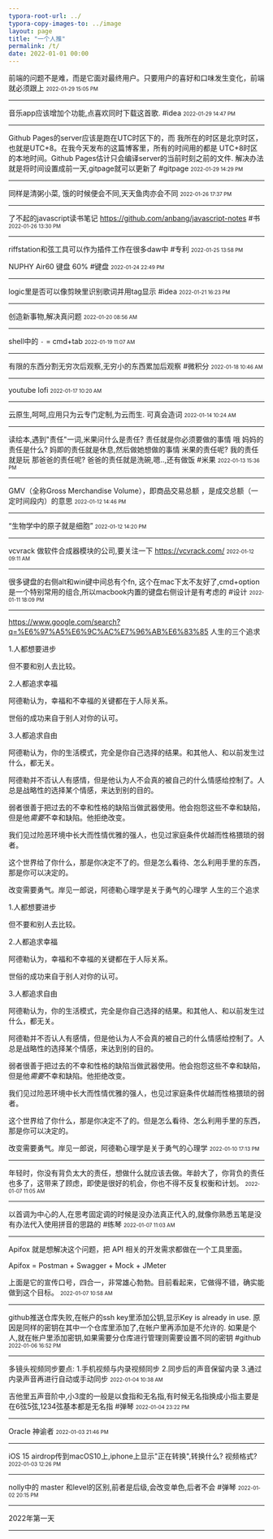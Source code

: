 ```yaml
---
typora-root-url: ../
typora-copy-images-to: ../image
layout: page 
title: "一个人推"
permalink: /t/
date: 2022-01-01 00:00
---
```


前端的问题不是难，而是它面对最终用户。只要用户的喜好和口味发生变化，前端就必须跟上
<font size="1">2022-01-29 15:05 PM</font>
<hr>

音乐app应该增加个功能,点喜欢同时下载这首歌. #idea
<font size="1">2022-01-29 14:47 PM</font>
<hr>

Github Pages的server应该是跑在UTC时区下的，而 我所在的时区是北京时区，也就是UTC+8。在我今天发布的这篇博客里，所有的时间用的都是 UTC+8时区的本地时间。Github Pages估计只会编译server的当前时刻之前的文件. 解决办法就是将时间设置成前一天,gitpage就可以更新了 #gitpage
<font size="1">2022-01-29 14:29 PM</font>
<hr>

同样是清粥小菜, 饿的时候便会不同,天天鱼肉亦会不同
<font size="1">2022-01-26 17:37 PM</font>
<hr>

了不起的javascript读书笔记  <https://github.com/anbang/javascript-notes>  #书 
<font size="1">2022-01-26 13:30 PM</font>
<hr>


riffstation和弦工具可以作为插件工作在很多daw中 #专利
<font size="1">2022-01-25 13:58 PM</font>

NUPHY Air60  键盘 60% #键盘
<font size="1">2022-01-24 22:49 PM</font>
<hr>

logic里是否可以像剪映里识别歌词并用tag显示  #idea
<font size="1">2022-01-21 16:23 PM</font>
<hr>

创造新事物,解决真问题
<font size="1">2022-01-20 08:56 AM</font>
<hr>

shell中的 `-` = cmd+tab
<font size="1">2022-01-19 11:07 AM</font>
<hr>

有限的东西分割无穷次后观察,无穷小的东西累加后观察 #微积分
<font size="1">2022-01-18 10:46 AM</font>
<hr>

youtube lofi
<font size="1">2022-01-17 10:20 AM</font>
<hr>

云原生,呵呵,应用只为云专门定制,为云而生.  可真会造词
<font size="1">2022-01-14 10:24 AM</font>
<hr>

读绘本,遇到"责任"一词,米果问什么是责任?
责任就是你必须要做的事情
哦
妈妈的责任是什么?
妈即的责任就是休息,然后做她想做的事情
米果的责任呢?
我的责任就是玩
那爸爸的责任呢?
爸爸的责任就是洗碗,嗯..,还有做饭 
#米果
<font size="1">2022-01-13 15:36 PM</font>
<hr>

GMV（全称Gross Merchandise Volume），即商品交易总额 ，是成交总额（一定时间段内）的意思
<font size="1">2022-01-12 14:46 PM</font>
<hr>

“生物学中的原子就是细胞”
<font size="1">2022-01-12 14:20 PM</font>
<hr>

vcvrack 做软件合成器模块的公司,要关注一下 <https://vcvrack.com/>
<font size="1">2022-01-12 09:11 AM</font>
<hr>

很多键盘的右侧alt和win键中间总有个fn, 这个在mac下太不友好了,cmd+option是一个特别常用的组合,所以macbook内置的键盘右侧设计是有考虑的 #设计
<font size="1">2022-01-11 18:09 PM</font>
<hr>

<https://www.google.com/search?q=%E6%97%A5%E6%9C%AC%E7%96%AB%E6%83%85> 人生的三个追求

1.人都想要进步

但不要和别人去比较。

2.人都追求幸福

阿德勒认为，幸福和不幸福的关键都在于人际关系。

世俗的成功来自于别人对你的认可。

3.人都追求自由

阿德勒认为，你的生活模式，完全是你自己选择的结果。和其他人、和以前发生过什么，都无关。

阿德勒并不否认人有感情，但是他认为人不会真的被自己的什么情感给控制了。人总是战略性的选择某个情感，来达到别的目的。

弱者很善于把过去的不幸和性格的缺陷当做武器使用。他会抱怨这些不幸和缺陷，但是他*需要*不幸和缺陷。他拒绝改变。

我们见过险恶环境中长大而性情优雅的强人，也见过家庭条件优越而性格猥琐的弱者。

这个世界给了你什么，那是你决定不了的。但是怎么看待、怎么利用手里的东西，那是你可以决定的。

改变需要勇气。岸见一郎说，阿德勒心理学是关于勇气的心理学 人生的三个追求

1.人都想要进步

但不要和别人去比较。

2.人都追求幸福

阿德勒认为，幸福和不幸福的关键都在于人际关系。

世俗的成功来自于别人对你的认可。

3.人都追求自由

阿德勒认为，你的生活模式，完全是你自己选择的结果。和其他人、和以前发生过什么，都无关。

阿德勒并不否认人有感情，但是他认为人不会真的被自己的什么情感给控制了。人总是战略性的选择某个情感，来达到别的目的。

弱者很善于把过去的不幸和性格的缺陷当做武器使用。他会抱怨这些不幸和缺陷，但是他*需要*不幸和缺陷。他拒绝改变。

我们见过险恶环境中长大而性情优雅的强人，也见过家庭条件优越而性格猥琐的弱者。

这个世界给了你什么，那是你决定不了的。但是怎么看待、怎么利用手里的东西，那是你可以决定的。

改变需要勇气。岸见一郎说，阿德勒心理学是关于勇气的心理学
<font size="1">2022-01-10 17:13 PM</font>
<hr>

年轻时，你没有背负太大的责任，想做什么就应该去做。年龄大了，你背负的责任也多了，这带来了顾虑，即使是很好的机会，你也不得不反复权衡和计划。
<font size="1">2022-01-07 11:05 AM</font>
<hr>

以首调为中心的人,在思考固定调的时候是没办法真正代入的,就像你熟悉五笔是没有办法代入使用拼音的思路的 #练琴
<font size="1">2022-01-07 11:03 AM</font>
<hr>

Apifox 就是想解决这个问题，把 API 相关的开发需求都做在一个工具里面。

Apifox = Postman + Swagger + Mock + JMeter

上面是它的宣传口号，四合一，非常雄心勃勃。目前看起来，它做得不错，确实能做到这个目标。
<font size="1">2022-01-07 10:58 AM</font>
<hr>

github推送仓库失败,在帐户的ssh key里添加公钥,显示Key is already in use.  原因是同样的密钥在其中一个仓库里添加了,在帐户里再添加是不允许的. 如果是个人,就在帐户里添加密钥,如果需要分仓库进行管理则需要设置不同的密钥 #github
<font size="1">2022-01-06 16:52 PM</font>
<hr>


多镜头视频同步要点: 1.手机视频与内录视频同步 2.同步后的声音保留内录 3.通过内录声音再进行自动或手动同步
<font size="1">2022-01-04 10:38 AM</font>

吉他里五声音阶中,小3度的一般是以食指和无名指,有时候无名指换成小指主要是在6弦5弦,1234弦基本都是无名指 #弹琴
<font size="1">2022-01-04 23:22 PM</font>

<hr>

Oracle 神谕者
<font size="1">2022-01-03 21:46 PM</font>

<hr>

iOS 15 airdrop传到macOS10上,iphone上显示"正在转换",转换什么? 视频格式?
<font size="1">2022-01-03 12:26 PM</font>
<hr>

nolly中的 master 和level的区别,前者是后级,会改变单色,后者不会 #弹琴
<font size="1">2022-01-02 20:15 PM</font>
<hr>

2022年第一天

<hr>

